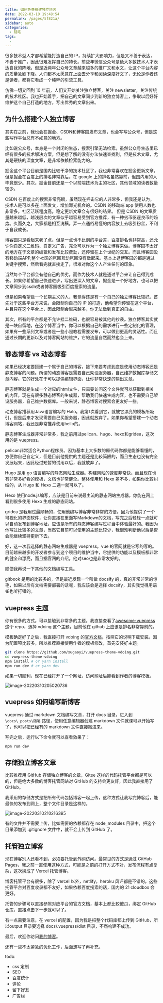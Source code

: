 ```yaml
---
title: 如何免费搭建独立博客
date: 2022-03-10 19:48:54
permalink: /pages/5f821a/
sidebar: auto
categories:
  - 随笔
tags:
  - 
---
```

很多技术型人才都希望能打造自己的 IP，持续扩大影响力，但是又不善于表达，不善于推广，因此很难发挥自己的特长。前些年微信公众号是绝大多数技术人才表达自我的阵地，但是近两年公众号文章越来越多的推广文和水文，让这个平台内容的质量急剧下降。人们都不太愿意在上面去分享和阅读深度好文了，无论是作者还是读者，都将它看成一个纯粹的引流工具。

仿佛一切又回到 10 年前，人们又开始关注独立博客，关注 newsletter，关注传统的技术社区。我也开始着手，把自己的文章同步到新的独立博客上，争取以后好好维护这个自己打造的地方，写出优秀的文章出来。

## 为什么搭建个人独立博客

其实在之前，我也会在掘金、CSDN和博客园发布文章，也会写写公众号，但是这些写作平台总有不如意的地方。

比如说公众号，本身是一个封闭的生态，搜索引擎无法检索。虽然公众号生态里已经有很多的技术解决方案，但是想了解的没有办法快速查找到，但是技术文章，尤其是硬核的深度文章，是非常依赖检索能力的。

掘金这个平台目前是国内比较干净的技术社区了，我也非常喜欢在掘金更新文章。但是掘金在百度上的排名非常靠后，在 google 上的排名虽然靠前，但国内用的人毕竟很少。其次，掘金目前还是一个以前端技术为主的社区，其他领域的读者数量较少。

CSDN 在百度上的搜索非常亮眼，虽然现在抨击它的人非常多，但我还是认为，技术人是可以多在上面发文，增加曝光机会的。CSDN 的移动端 app 使用人数也非常多，社区活跃程度高，稳定更新文章会有很好的结果。 但是 CSDN 的文章质量越来越低，越浅层次的文章似乎越容易受到官方推荐，有一种劣币驱逐良币的趋势。久而久之，大家都是相互洗稿，弄一点通俗易懂的内容放上去吸引粉丝，不利于自我成长。

博客园只是看起来老了点，但是一点也不比别的平台差，百度排名也非常高，还允许你自定义二维码、自定义广告，完全可以作为一个独立博客来做。博客园不太好的地方在于文章的编辑和发布比较费劲，还停留在上个世纪的交互。而且博客园没有移动端APP,整个社区的氛围互动氛围没有做起来。基本上逛博客园的都是通过关键字搜索，然后看完就直接走了，很难对你这个人产生任何的印象。

当然每个平台都会有他自己的优劣，而作为技术人就是通过平台来让自己得到成长。如果你希望自己快速进步，写出更深入的文章，掘金是一个好地方，也可以把文章同步到csdn或者博客园吸引百度搜索的流量。

但是如果希望做一个长期主义的人，我觉得还是有一个自己的独立博客比较好。首先对于这些平台方来说，会限制你自己的 IP 的打造，他希望你停留在这个平台，并且只在这个平台上，因此限制会越来越多，你无法做到真正的自由。

其次，所有的平台都是不允许挂二维码，也很容易被其他的抄袭。独立博客其实就是一块自留地，在这个博客当中，你可以根据自己的需求进行一些定制化的管理，如果有一些系列文章或者是一些小照教程需要发布，可以做到更高的灵活性。而且通过长期的更新以及对博客网站的维护，它的流量自然而然也会上来。



## 静态博客 vs 动态博客

如果已经决定要搭建一个属于自己的博客，接下来要考虑到底是使用动态博客还是静态博客的问题。所谓的动态博客是需要自己架设服务器，自己维护数据库存储文章内容。它的好处在于可以提供编辑界面，让你非常快速的输出文章。

静态博客就是生成一个对应的html文件，只需要访问这个文件就可以获取到相关的内容，现在有很多静态博客的生成器，帮助我们快速生成内容，也不需要自己架设服务器，自己维护数据库。一般来说，静态博客对搜索会更友好一些。

动态博客推荐用Java语言编写的 Halo。我第1次看到它，就被它漂亮的模板所吸引，但是后来才发现需要自己买服务器，因此就放弃了。如果你希望搭建一个动态博客网站，我还是非常推荐使用hello的。

静态博客生成器非常非常多，我之前用过pelican、hugo、hexo和gridea，这次用的是 vuepress。

pelican非常适合Python程序员。因为基本上大多数的原代码你都是能够看懂的，方便你自己自定义，但是目前他提供的主题还是比较简陋的，而且生态也没有完全发展起来，因此经过短暂的试用以后，我就放弃了。

Hugo 是用 go 语言编写的静态网站生成器。构建网站的速度非常快，而且现在也有非常多好看的模板，文档也非常健全。整体使用和 Hexo 差不多，如果你比较纠结的，从 Hugo 和 Hexo 二选一就可以了。

Hexo 使用node.js编写，应该是目前来说最主流的静态网站生成器，你能在网上看到很多使用 Hexo 生成的静态网站。

gridea 是我用过最顺畅的，使用他编写博客非常非常的方便，因为他提供了一个可视化的界面软件，让你直接在里面写Markdown的文档，写完之后轻轻一点就可以自动发布到博客地址，应该是所有的静态博客编写过程当中体验最好的。我因为他写过比较多的文章，当然它目前可以使用的主题比较少，我很难判断他以后是否会能继续坚持更新下去。

好，这一次我选择的静态网站生成器是 vuepress。vue 的官网就是它写的写的。目前越来越多的开发者参与到这个项目的维护当中，它提供的功能以及模板都非常的健全和漂亮，而且据官网的介绍，他对seo也是非常友好的。

顺便我再说一下其他的文档编写工具。

gitbook 是用的比较多的，但是最近发现一个叫做 docsify 的，真的非常非常的惊艳，如果以后有文档需要部署的话呢，我应该会是选择 docsify，其实我觉得用语雀也听打错的。



## vuepress 主题

你有很多的方式，可以接触到非常多的主题。我直接查看了[awesome-vuepress](https://github.com/vuepress/awesome-vuepress) 这个 repo，选择 vdoing 这个主题，目前他在 github 上应该是排名非常靠前的。

模板确定好了之后，我直接打开 vdoing 的[官方文档](https://doc.xugaoyi.com/)，按照它的说明下载安装。因为配置项比较多，所以推荐直接使用作者的模板修改，首先安装好主题。

```bash
git clone https://github.com/xugaoyi/vuepress-theme-vdoing.git
cd vuepress-theme-vdoing
npm install # or yarn install
npm run dev # or yarn dev
```

如果一切顺利，现在已经打开了一个网址，访问网址后能看到作者的博客模板。

![image-20220310205020736](https://yuztuchuang.oss-cn-beijing.aliyuncs.com/img/image-20220310205020736.png)



## vuepress 如何编写新博客

vuepress 通过 markdown 文档编写文章，打开 docs 目录，进入到 `\docs\_posts\随笔` 路径，使用任意编辑器创建 markdown 文件就课可以开始写了，也可以把已经有的 markdown 文件直接搬进来。

写完之后，运行以下命令就可以查看效果了：

```bash
npm run dev
```



## 存储独立博客文章

比较推荐用 GitHub 存储独立博客的文章，Gitee 这样的代码托管平台都是可以的，但是绝大多数的博客托管网站对 GitHub 的支持会更友好，因此我直接用了 GitHub。

我采用的存储方式是把所有代码包括博客一起上传，这种方式让我写完博客后，能最快的发布到网上，整个文件目录是这样的。

![image-20220310210216395](https://yuztuchuang.oss-cn-beijing.aliyuncs.com/img/image-20220310210216395.png)



有的文件并不需要上传，比如需要的依赖都存在 node_modules 目录中，把这个目录添加到 .gitignore 文件中，就不会上传到 GitHub 了。



## 托管独立博客

现在博客别人还看不到，必须要托管到外网访问。最常见的方式是通过 GitHub Pages，我之前一直使用这种方式，可能是之前的打开方式不对，发布流程有点复杂，这次换成了 Vercel 托管博客。

博客托管平台有很多，除了 vercel 以外，netlify，heroku 风评都是不错的。这些托管平台对百度收录都不友好，如果依赖百度搜索的话，国内的 21 cloudbox 会更好。



托管的步骤可以直接参照对应平台的官方文档，基本上都比较傻瓜，绑定 GitHub 仓库，直接点击下一步就可以了。



有一点需要注意，在 vercel 的配置，因为我是把整个代码库都上传到 GitHub，所以output 目录要选择 docs/.vuepress/dist 目录，不然构建不成功。



最后，欢迎你访问[我的博客](https://yuz.vercel.app)。



还有一些不太紧急的优化工作，后面想写了再补充。

todo:

- css 定制
- SEO
- 百度统计
- 评论
- 留下好友
- 广告栏




